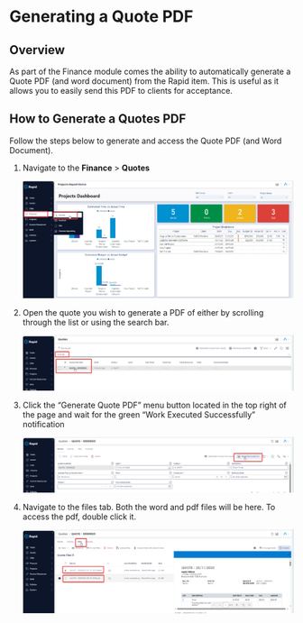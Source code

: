 # Generating a Quote PDF

## Overview

As part of the Finance module comes the ability to automatically generate a Quote PDF (and word document) from the Rapid item. This is useful as it allows you to easily send this PDF to clients for acceptance.

## How to Generate a Quotes PDF

Follow the steps below to generate and access the Quote PDF (and Word Document).

1. Navigate to the **Finance** &gt; **Quotes**  

    ![Navigating to Quotes](downloaded_image_1705285497333.png)

2. Open the quote you wish to generate a PDF of either by scrolling through the list or using the search bar.  

    ![Opening the quote](downloaded_image_1705285498346.png)

3. Click the “Generate Quote PDF” menu button located in the top right of the page and wait for the green “Work Executed Successfully” notification  

    ![The Generate PDF button location](downloaded_image_1705285499362.png)

4. Navigate to the files tab. Both the word and pdf files will be here. To access the pdf, double click it.  

    ![Navigating to the generated file](downloaded_image_1705285500378.png)